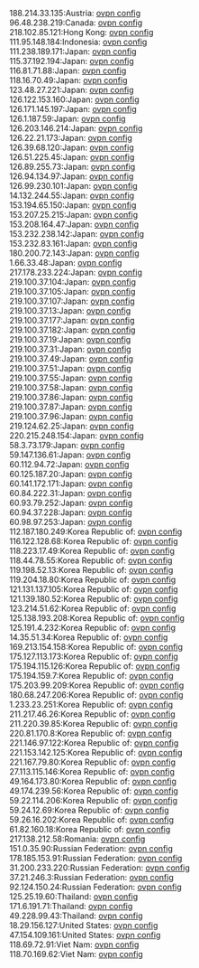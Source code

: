 188.214.33.135:Austria: [ovpn config](vpn/188_214_33_135.ovpn)  
96.48.238.219:Canada: [ovpn config](vpn/96_48_238_219.ovpn)  
218.102.85.121:Hong Kong: [ovpn config](vpn/218_102_85_121.ovpn)  
111.95.148.184:Indonesia: [ovpn config](vpn/111_95_148_184.ovpn)  
111.238.189.171:Japan: [ovpn config](vpn/111_238_189_171.ovpn)  
115.37.192.194:Japan: [ovpn config](vpn/115_37_192_194.ovpn)  
116.81.71.88:Japan: [ovpn config](vpn/116_81_71_88.ovpn)  
118.16.70.49:Japan: [ovpn config](vpn/118_16_70_49.ovpn)  
123.48.27.221:Japan: [ovpn config](vpn/123_48_27_221.ovpn)  
126.122.153.160:Japan: [ovpn config](vpn/126_122_153_160.ovpn)  
126.171.145.197:Japan: [ovpn config](vpn/126_171_145_197.ovpn)  
126.1.187.59:Japan: [ovpn config](vpn/126_1_187_59.ovpn)  
126.203.146.214:Japan: [ovpn config](vpn/126_203_146_214.ovpn)  
126.22.21.173:Japan: [ovpn config](vpn/126_22_21_173.ovpn)  
126.39.68.120:Japan: [ovpn config](vpn/126_39_68_120.ovpn)  
126.51.225.45:Japan: [ovpn config](vpn/126_51_225_45.ovpn)  
126.89.255.73:Japan: [ovpn config](vpn/126_89_255_73.ovpn)  
126.94.134.97:Japan: [ovpn config](vpn/126_94_134_97.ovpn)  
126.99.230.101:Japan: [ovpn config](vpn/126_99_230_101.ovpn)  
14.132.244.55:Japan: [ovpn config](vpn/14_132_244_55.ovpn)  
153.194.65.150:Japan: [ovpn config](vpn/153_194_65_150.ovpn)  
153.207.25.215:Japan: [ovpn config](vpn/153_207_25_215.ovpn)  
153.208.164.47:Japan: [ovpn config](vpn/153_208_164_47.ovpn)  
153.232.238.142:Japan: [ovpn config](vpn/153_232_238_142.ovpn)  
153.232.83.161:Japan: [ovpn config](vpn/153_232_83_161.ovpn)  
180.200.72.143:Japan: [ovpn config](vpn/180_200_72_143.ovpn)  
1.66.33.48:Japan: [ovpn config](vpn/1_66_33_48.ovpn)  
217.178.233.224:Japan: [ovpn config](vpn/217_178_233_224.ovpn)  
219.100.37.104:Japan: [ovpn config](vpn/219_100_37_104.ovpn)  
219.100.37.105:Japan: [ovpn config](vpn/219_100_37_105.ovpn)  
219.100.37.107:Japan: [ovpn config](vpn/219_100_37_107.ovpn)  
219.100.37.13:Japan: [ovpn config](vpn/219_100_37_13.ovpn)  
219.100.37.177:Japan: [ovpn config](vpn/219_100_37_177.ovpn)  
219.100.37.182:Japan: [ovpn config](vpn/219_100_37_182.ovpn)  
219.100.37.19:Japan: [ovpn config](vpn/219_100_37_19.ovpn)  
219.100.37.31:Japan: [ovpn config](vpn/219_100_37_31.ovpn)  
219.100.37.49:Japan: [ovpn config](vpn/219_100_37_49.ovpn)  
219.100.37.51:Japan: [ovpn config](vpn/219_100_37_51.ovpn)  
219.100.37.55:Japan: [ovpn config](vpn/219_100_37_55.ovpn)  
219.100.37.58:Japan: [ovpn config](vpn/219_100_37_58.ovpn)  
219.100.37.86:Japan: [ovpn config](vpn/219_100_37_86.ovpn)  
219.100.37.87:Japan: [ovpn config](vpn/219_100_37_87.ovpn)  
219.100.37.96:Japan: [ovpn config](vpn/219_100_37_96.ovpn)  
219.124.62.25:Japan: [ovpn config](vpn/219_124_62_25.ovpn)  
220.215.248.154:Japan: [ovpn config](vpn/220_215_248_154.ovpn)  
58.3.73.179:Japan: [ovpn config](vpn/58_3_73_179.ovpn)  
59.147.136.61:Japan: [ovpn config](vpn/59_147_136_61.ovpn)  
60.112.94.72:Japan: [ovpn config](vpn/60_112_94_72.ovpn)  
60.125.187.20:Japan: [ovpn config](vpn/60_125_187_20.ovpn)  
60.141.172.171:Japan: [ovpn config](vpn/60_141_172_171.ovpn)  
60.84.222.31:Japan: [ovpn config](vpn/60_84_222_31.ovpn)  
60.93.79.252:Japan: [ovpn config](vpn/60_93_79_252.ovpn)  
60.94.37.228:Japan: [ovpn config](vpn/60_94_37_228.ovpn)  
60.98.97.253:Japan: [ovpn config](vpn/60_98_97_253.ovpn)  
112.187.180.249:Korea Republic of: [ovpn config](vpn/112_187_180_249.ovpn)  
116.122.128.68:Korea Republic of: [ovpn config](vpn/116_122_128_68.ovpn)  
118.223.17.49:Korea Republic of: [ovpn config](vpn/118_223_17_49.ovpn)  
118.44.78.55:Korea Republic of: [ovpn config](vpn/118_44_78_55.ovpn)  
119.198.52.13:Korea Republic of: [ovpn config](vpn/119_198_52_13.ovpn)  
119.204.18.80:Korea Republic of: [ovpn config](vpn/119_204_18_80.ovpn)  
121.131.137.105:Korea Republic of: [ovpn config](vpn/121_131_137_105.ovpn)  
121.139.180.52:Korea Republic of: [ovpn config](vpn/121_139_180_52.ovpn)  
123.214.51.62:Korea Republic of: [ovpn config](vpn/123_214_51_62.ovpn)  
125.138.193.208:Korea Republic of: [ovpn config](vpn/125_138_193_208.ovpn)  
125.191.4.232:Korea Republic of: [ovpn config](vpn/125_191_4_232.ovpn)  
14.35.51.34:Korea Republic of: [ovpn config](vpn/14_35_51_34.ovpn)  
169.213.154.158:Korea Republic of: [ovpn config](vpn/169_213_154_158.ovpn)  
175.127.113.173:Korea Republic of: [ovpn config](vpn/175_127_113_173.ovpn)  
175.194.115.126:Korea Republic of: [ovpn config](vpn/175_194_115_126.ovpn)  
175.194.159.7:Korea Republic of: [ovpn config](vpn/175_194_159_7.ovpn)  
175.203.99.209:Korea Republic of: [ovpn config](vpn/175_203_99_209.ovpn)  
180.68.247.206:Korea Republic of: [ovpn config](vpn/180_68_247_206.ovpn)  
1.233.23.251:Korea Republic of: [ovpn config](vpn/1_233_23_251.ovpn)  
211.217.46.26:Korea Republic of: [ovpn config](vpn/211_217_46_26.ovpn)  
211.220.39.85:Korea Republic of: [ovpn config](vpn/211_220_39_85.ovpn)  
220.81.170.8:Korea Republic of: [ovpn config](vpn/220_81_170_8.ovpn)  
221.146.97.122:Korea Republic of: [ovpn config](vpn/221_146_97_122.ovpn)  
221.153.142.125:Korea Republic of: [ovpn config](vpn/221_153_142_125.ovpn)  
221.167.79.80:Korea Republic of: [ovpn config](vpn/221_167_79_80.ovpn)  
27.113.115.146:Korea Republic of: [ovpn config](vpn/27_113_115_146.ovpn)  
49.164.173.80:Korea Republic of: [ovpn config](vpn/49_164_173_80.ovpn)  
49.174.239.56:Korea Republic of: [ovpn config](vpn/49_174_239_56.ovpn)  
59.22.114.206:Korea Republic of: [ovpn config](vpn/59_22_114_206.ovpn)  
59.24.12.69:Korea Republic of: [ovpn config](vpn/59_24_12_69.ovpn)  
59.26.16.202:Korea Republic of: [ovpn config](vpn/59_26_16_202.ovpn)  
61.82.160.18:Korea Republic of: [ovpn config](vpn/61_82_160_18.ovpn)  
217.138.212.58:Romania: [ovpn config](vpn/217_138_212_58.ovpn)  
151.0.35.90:Russian Federation: [ovpn config](vpn/151_0_35_90.ovpn)  
178.185.153.91:Russian Federation: [ovpn config](vpn/178_185_153_91.ovpn)  
31.200.233.220:Russian Federation: [ovpn config](vpn/31_200_233_220.ovpn)  
37.21.246.3:Russian Federation: [ovpn config](vpn/37_21_246_3.ovpn)  
92.124.150.24:Russian Federation: [ovpn config](vpn/92_124_150_24.ovpn)  
125.25.19.60:Thailand: [ovpn config](vpn/125_25_19_60.ovpn)  
171.6.191.71:Thailand: [ovpn config](vpn/171_6_191_71.ovpn)  
49.228.99.43:Thailand: [ovpn config](vpn/49_228_99_43.ovpn)  
18.29.156.127:United States: [ovpn config](vpn/18_29_156_127.ovpn)  
47.154.109.161:United States: [ovpn config](vpn/47_154_109_161.ovpn)  
118.69.72.91:Viet Nam: [ovpn config](vpn/118_69_72_91.ovpn)  
118.70.169.62:Viet Nam: [ovpn config](vpn/118_70_169_62.ovpn)  
